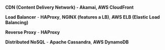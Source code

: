 **CDN (Content Delivery Network) - Akamai, AWS CloudFront**

**Load Balancer** - **HAProxy**, **NGINX (features a LB)**, **AWS ELB (Elastic Load Balancing)**

**Reverse Proxy** - **HAProxy**

**Distributed NoSQL** - **Apache Cassandra**, **AWS DynamoDB**